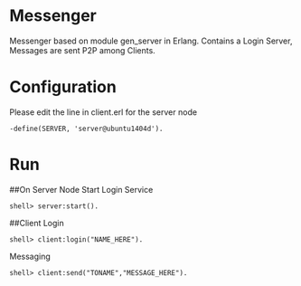 Messenger
====
Messenger based on module gen_server in Erlang. Contains a Login Server, Messages are sent P2P among Clients.

Configuration
====
Please edit the line in client.erl for the server node
```
-define(SERVER, 'server@ubuntu1404d').
```

Run
====
##On Server Node
Start Login Service
```
shell> server:start().
```

##Client
Login
```
shell> client:login("NAME_HERE").
```
Messaging
```
shell> client:send("TONAME","MESSAGE_HERE").
```
